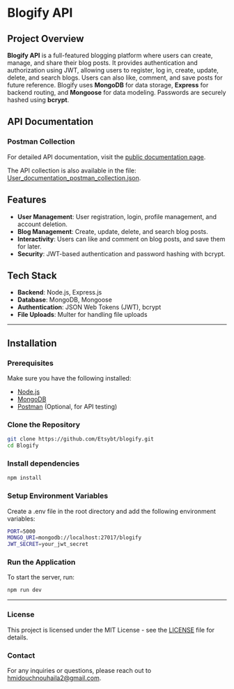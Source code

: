 # Blogify API

## Project Overview
**Blogify API** is a full-featured blogging platform where users can create, manage, and share their blog posts. It provides authentication and authorization using JWT, allowing users to register, log in, create, update, delete, and search blogs. Users can also like, comment, and save posts for future reference. Blogify uses **MongoDB** for data storage, **Express** for backend routing, and **Mongoose** for data modeling. Passwords are securely hashed using **bcrypt**.

## API Documentation

### Postman Collection

For detailed API documentation, visit the [public documentation page](https://documenter.getpostman.com/view/38374890/2sAXqpA4Zq).

The API collection is also available in the file: [User_documentation_postman_collection.json](./User_documentation_postman_collection.json).



## Features
- **User Management**: User registration, login, profile management, and account deletion.
- **Blog Management**: Create, update, delete, and search blog posts.
- **Interactivity**: Users can like and comment on blog posts, and save them for later.
- **Security**: JWT-based authentication and password hashing with bcrypt.

## Tech Stack
- **Backend**: Node.js, Express.js
- **Database**: MongoDB, Mongoose
- **Authentication**: JSON Web Tokens (JWT), bcrypt
- **File Uploads**: Multer for handling file uploads

---

## Installation

### Prerequisites
Make sure you have the following installed:
- [Node.js](https://nodejs.org/)
- [MongoDB](https://www.mongodb.com/)
- [Postman](https://www.postman.com/) (Optional, for API testing)

### Clone the Repository
```bash
git clone https://github.com/Etsybt/blogify.git
cd Blogify
```

### Install dependencies
```bash
npm install
```

### Setup Environment Variables
Create a .env file in the root directory and add the following environment variables:
```bash
PORT=5000
MONGO_URI=mongodb://localhost:27017/blogify
JWT_SECRET=your_jwt_secret
```

### Run the Application
To start the server, run:
```bash
npm run dev
```

---

### License
This project is licensed under the MIT License - see the [LICENSE](./LICENSE) file for details.

### Contact
For any inquiries or questions, please reach out to [hmidouchnouhaila2@gmail.com](mailto:hmidouchnouhaila2@gmail.com).